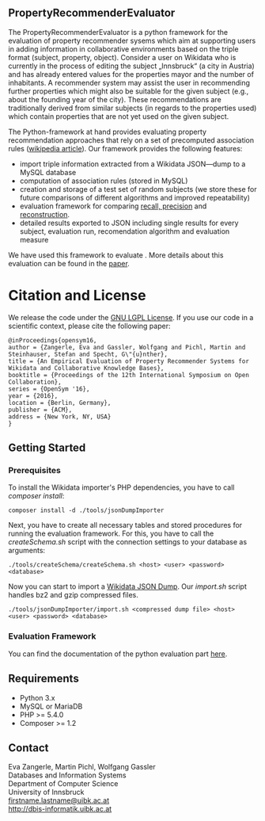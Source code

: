   
## PropertyRecommenderEvaluator
  
The PropertyRecommenderEvaluator is a python framework for the evaluation of property recommender sysems which aim at supporting users in adding information in collaborative environments based on the triple format (subject, property, object). Consider a user on Wikidata who is currently in the process of editing the subject „Innsbruck“ (a city in Austria) and has already entered values for the properties mayor and the number of inhabitants. A recommender system may assist the user in recommending further properties which might also be suitable for the given subject (e.g., about the founding year of the city). These recommendations are traditionally derived from similar subjects (in regards to the properties used) which contain properties that are not yet used on the given subject.
  
  The Python-framework at hand provides evaluating property recommendation approaches that rely on a set of precomputed association rules ([wikipedia article](https://en.wikipedia.org/wiki/Association_rule_learning)). Our framework provides the following features:
* import triple information extracted from a Wikidata JSON—dump to a MySQL database
* computation of association rules (stored in MySQL)
* creation and storage of a test set of random subjects (we store these for future comparisons of different algorithms and improved repeatability)
* evaluation framework for comparing [recall, precision](https://en.wikipedia.org/wiki/Precision_and_recall)  and [reconstruction](http://www.evazangerle.at/wp-content/papercite-data/pdf/recsys10.pdf).
* detailed results exported to JSON including single results for every subject, evaluation run, recomendation algorithm and evaluation measure

We have used this framework to evaluate . More details about this evaluation can be found in the [paper](http://www.evazangerle.at/wp-content/papercite-data/pdf/opensym16.pdf).

# Citation and License
We release the code under the [GNU LGPL License](https://github.com/dbisibk/PropertyRecommenderEvaluator/blob/master/LICENSE.md). If you use our code in a scientific context, please cite the following paper:
```
@inProceedings{opensym16,
author = {Zangerle, Eva and Gassler, Wolfgang and Pichl, Martin and Steinhauser, Stefan and Specht, G\"{u}nther},
title = {An Empirical Evaluation of Property Recommender Systems for Wikidata and Collaborative Knowledge Bases},
booktitle = {Proceedings of the 12th International Symposium on Open Collaboration},
series = {OpenSym '16},
year = {2016},
location = {Berlin, Germany},
publisher = {ACM},
address = {New York, NY, USA}
}
```
## Getting Started 

### Prerequisites

To install the Wikidata importer's PHP dependencies, you have to call *composer install*:

```
composer install -d ./tools/jsonDumpImporter
```

Next, you have to create all necessary tables and stored procedures for running the evaluation framework. For this, you have to call the *createSchema.sh* script with the connection settings to your database as arguments:

```
./tools/createSchema/createSchema.sh <host> <user> <password> <database>
``` 

Now you can start to import a [Wikidata JSON Dump](https://dumps.wikimedia.org/wikidatawiki/entities/). Our *import.sh* script handles bz2 and gzip compressed files.

```
./tools/jsonDumpImporter/import.sh <compressed dump file> <host> <user> <password> <database>
``` 

### Evaluation Framework

You can find the documentation of the python evaluation part [here](http://dbisibk.github.io/PropertyRecommenderEvaluator/).


## Requirements
* Python 3.x
* MySQL or MariaDB
* PHP >= 5.4.0
* Composer >= 1.2

## Contact
Eva Zangerle, Martin Pichl, Wolfgang Gassler  
Databases and Information Systems  
Department of Computer Science  
University of Innsbruck  
firstname.lastname@uibk.ac.at  
http://dbis-informatik.uibk.ac.at  

